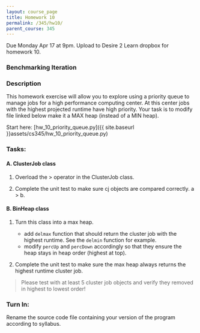 ```yaml
---
layout: course_page
title: Homework 10
permalink: /345/hw10/
parent_course: 345
---
```


Due Monday Apr 17 at 9pm. Upload to Desire 2 Learn dropbox for homework 10.

### Benchmarking Iteration

### Description
This homework exercise will allow you to explore using a priority queue to manage jobs
for a high performance computing center. At this center jobs with the highest projected 
runtime have high priority. Your task is to modify file linked below make it a MAX heap (instead of a MIN heap).

Start here: [hw_10_priority_queue.py]({{ site.baseurl }}assets/cs345/hw_10_priority_queue.py)

### Tasks:

#### A. ClusterJob class
1. Overload the > operator in the ClusterJob class.

2. Complete the unit test to make sure cj objects are compared correctly. a > b.

#### B. BinHeap class
1. Turn this class into a max heap.
	- add ```delmax``` function that should return the cluster job with the highest runtime. See the ```delmin``` function for example.
	- modify ```percUp``` and ```percDown``` accordingly so that they ensure the heap stays in heap order (highest at top).

2. Complete the unit test to make sure the max heap always returns the highest runtime cluster job.

> Please test with at least 5 cluster job objects and verify they removed in highest to lowest order!


### Turn In:
Rename the source code file containing your version of the program according to syllabus.






